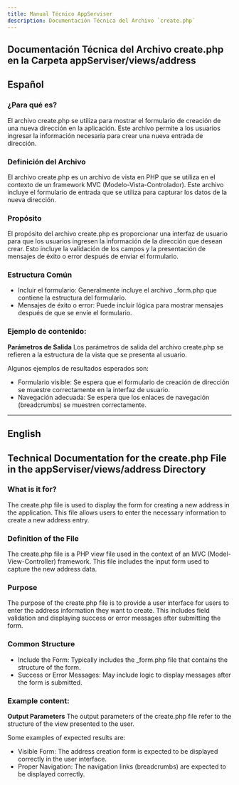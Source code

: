 ```yaml
---
title: Manual Técnico AppServiser
description: Documentación Técnica del Archivo `create.php`
---
```


## Documentación Técnica del Archivo create.php en la Carpeta appServiser/views/address

## Español

### ¿Para qué es?
El archivo create.php se utiliza para mostrar el formulario de creación de una nueva dirección en la aplicación. Este archivo permite a los usuarios ingresar la información necesaria para crear una nueva entrada de dirección.

### Definición del Archivo
El archivo create.php es un archivo de vista en PHP que se utiliza en el contexto de un framework MVC (Modelo-Vista-Controlador). Este archivo incluye el formulario de entrada que se utiliza para capturar los datos de la nueva dirección.

### Propósito
El propósito del archivo create.php es proporcionar una interfaz de usuario para que los usuarios ingresen la información de la dirección que desean crear. Esto incluye la validación de los campos y la presentación de mensajes de éxito o error después de enviar el formulario.

### Estructura Común
- Incluir el formulario: Generalmente incluye el archivo _form.php que contiene la estructura del formulario.
- Mensajes de éxito o error: Puede incluir lógica para mostrar mensajes después de que se envíe el formulario.

### Ejemplo de contenido:
**Parámetros de Salida**
Los parámetros de salida del archivo create.php se refieren a la estructura de la vista que se presenta al usuario. 

Algunos ejemplos de resultados esperados son:
- Formulario visible: Se espera que el formulario de creación de dirección se muestre correctamente en la interfaz de usuario.
- Navegación adecuada: Se espera que los enlaces de navegación (breadcrumbs) se muestren correctamente.

---

## English

## Technical Documentation for the create.php File in the appServiser/views/address Directory

### What is it for?
The create.php file is used to display the form for creating a new address in the application. This file allows users to enter the necessary information to create a new address entry.

### Definition of the File
The create.php file is a PHP view file used in the context of an MVC (Model-View-Controller) framework. This file includes the input form used to capture the new address data.

### Purpose
The purpose of the create.php file is to provide a user interface for users to enter the address information they want to create. This includes field validation and displaying success or error messages after submitting the form.

### Common Structure
- Include the Form: Typically includes the _form.php file that contains the structure of the form.
- Success or Error Messages: May include logic to display messages after the form is submitted.

### Example content:
**Output Parameters**
The output parameters of the create.php file refer to the structure of the view presented to the user. 

Some examples of expected results are:
- Visible Form: The address creation form is expected to be displayed correctly in the user interface.
- Proper Navigation: The navigation links (breadcrumbs) are expected to be displayed correctly.